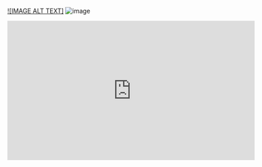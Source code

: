 
[![IMAGE ALT TEXT]]()
![image](https://imgur.com/EGSo9po)
<iframe width="560" height="315" src="https://www.youtube.com/embed/VJMjpqbWWPA" frameborder="0" allow="accelerometer; autoplay; clipboard-write; encrypted-media; gyroscope; picture-in-picture" allowfullscreen></iframe>
